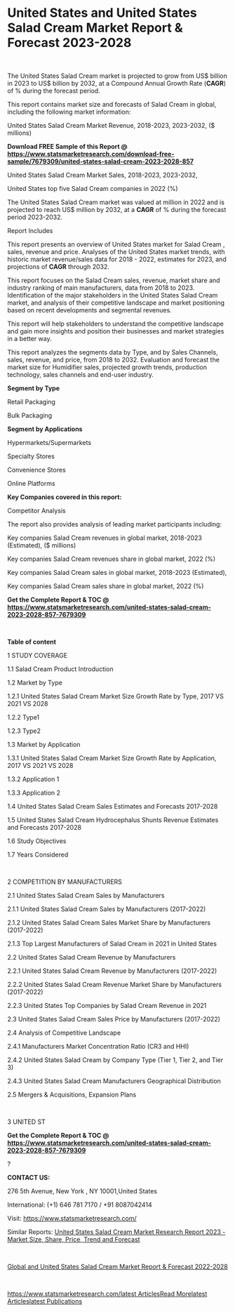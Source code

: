 <h1>United States and United States Salad Cream Market Report & Forecast 2023-2028</h1><br/><p>The United States Salad Cream market is projected to grow from US$ billion in 2023 to US$ billion by 2032, at a Compound Annual Growth Rate (<strong>CAGR</strong>) of % during the forecast period.</p>
 
 
 
 <p>This report contains market size and forecasts of Salad Cream in global, including the following market information:</p>
 
 
 
 <p>United States Salad Cream Market Revenue, 2018-2023, 2023-2032, ($ millions)</p>
 
 
 
 <p><strong>Download FREE Sample of this Report @ <a href="https://www.statsmarketresearch.com/download-free-sample/7679309/united-states-salad-cream-2023-2028-857">https://www.statsmarketresearch.com/download-free-sample/7679309/united-states-salad-cream-2023-2028-857</a></strong></p>
 
 
 
 <p>United States Salad Cream Market Sales, 2018-2023, 2023-2032,</p>
 
 
 
 <p>United States top five Salad Cream companies in 2022 (%)</p>
 
 
 
 <p>The United States Salad Cream market was valued at million in 2022 and is projected to reach US$ million by 2032, at a <strong>CAGR</strong> of % during the forecast period 2023-2032.</p>
 
 
 
 <p>Report Includes</p>
 
 
 
 <p>This report presents an overview of United States market for Salad Cream , sales, revenue and price. Analyses of the United States market trends, with historic market revenue/sales data for 2018 - 2022, estimates for 2023, and projections of <strong>CAGR</strong> through 2032.</p>
 
 
 
 <p>This report focuses on the Salad Cream sales, revenue, market share and industry ranking of main manufacturers, data from 2018 to 2023. Identification of the major stakeholders in the United States Salad Cream market, and analysis of their competitive landscape and market positioning based on recent developments and segmental revenues.</p>
 
 
 
 <p>This report will help stakeholders to understand the competitive landscape and gain more insights and position their businesses and market strategies in a better way.</p>
 
 
 
 <p>This report analyzes the segments data by Type, and by Sales Channels, sales, revenue, and price, from 2018 to 2032. Evaluation and forecast the market size for Humidifier sales, projected growth trends, production technology, sales channels and end-user industry.</p>
 
 
 
 <p><strong>Segment by Type</strong></p>
 
 
 
 <p>Retail Packaging</p>
 
 
 
 <p>Bulk Packaging</p>
 
 
 
 <p><strong>Segment <strong><strong>by Applications</strong></strong></strong></p>
 
 
 
 <p>Hypermarkets/Supermarkets</p>
 
 
 
 <p>Specialty Stores</p>
 
 
 
 <p>Convenience Stores</p>
 
 
 
 <p>Online Platforms</p>
 
 
 
 <p><strong>Key Companies covered in this report:</strong></p>
 
 
 
 <p>Competitor Analysis</p>
 
 
 
 <p>The report also provides analysis of leading market participants including:</p>
 
 
 
 <p>Key companies Salad Cream revenues in global market, 2018-2023 (Estimated), ($ millions)</p>
 
 
 
 <p>Key companies Salad Cream revenues share in global market, 2022 (%)</p>
 
 
 
 <p>Key companies Salad Cream sales in global market, 2018-2023 (Estimated),</p>
 
 
 
 <p>Key companies Salad Cream sales share in global market, 2022 (%)</p>
 
 
 
 <div><b>Get the Complete Report & TOC @ <a href="https://www.statsmarketresearch.com/united-states-salad-cream-2023-2028-857-7679309">https://www.statsmarketresearch.com/united-states-salad-cream-2023-2028-857-7679309</a></b></div>
 
 
 
 <p><br />
 
 <b>Table of content</b></p>
 
 
 
 <p>1 STUDY COVERAGE<br />
 
 1.1 Salad Cream Product Introduction<br />
 
 1.2 Market by Type<br />
 
 1.2.1 United States Salad Cream Market Size Growth Rate by Type, 2017 VS 2021 VS 2028<br />
 
 1.2.2 Type1<br />
 
 1.2.3 Type2<br />
 
 1.3 Market by Application<br />
 
 1.3.1 United States Salad Cream Market Size Growth Rate by Application, 2017 VS 2021 VS 2028<br />
 
 1.3.2 Application 1<br />
 
 1.3.3 Application 2<br />
 
 1.4 United States Salad Cream Sales Estimates and Forecasts 2017-2028<br />
 
 1.5 United States Salad Cream Hydrocephalus Shunts Revenue Estimates and Forecasts 2017-2028<br />
 
 1.6 Study Objectives<br />
 
 1.7 Years Considered<br />
 
 <br />
 
 2 COMPETITION BY MANUFACTURERS<br />
 
 2.1 United States Salad Cream Sales by Manufacturers<br />
 
 2.1.1 United States Salad Cream Sales by Manufacturers (2017-2022)<br />
 
 2.1.2 United States Salad Cream Sales Market Share by Manufacturers (2017-2022)<br />
 
 2.1.3 Top Largest Manufacturers of Salad Cream in 2021 in United States<br />
 
 2.2 United States Salad Cream Revenue by Manufacturers<br />
 
 2.2.1 United States Salad Cream Revenue by Manufacturers (2017-2022)<br />
 
 2.2.2 United States Salad Cream Revenue Market Share by Manufacturers (2017-2022)<br />
 
 2.2.3 United States Top Companies by Salad Cream Revenue in 2021<br />
 
 2.3 United States Salad Cream Sales Price by Manufacturers (2017-2022)<br />
 
 2.4 Analysis of Competitive Landscape<br />
 
 2.4.1 Manufacturers Market Concentration Ratio (CR3 and HHI)<br />
 
 2.4.2 United States Salad Cream by Company Type (Tier 1, Tier 2, and Tier 3)<br />
 
 2.4.3 United States Salad Cream Manufacturers Geographical Distribution<br />
 
 2.5 Mergers & Acquisitions, Expansion Plans<br />
 
 <br />
 
 3 UNITED ST</p>
 
 
 
 <div><b>Get the Complete Report & TOC @ <a href="https://www.statsmarketresearch.com/united-states-salad-cream-2023-2028-857-7679309">https://www.statsmarketresearch.com/united-states-salad-cream-2023-2028-857-7679309</a></b></div>
 
 
 
 <p>? </p>
 
 
 
 <p><b>CONTACT US:</b><br />
 
 276 5th Avenue, New York , NY 10001,United States<br />
 
 International: (+1) 646 781 7170 / +91 8087042414<br />
 
 Visit: <a href="https://www.statsmarketresearch.com/">https://www.statsmarketresearch.com/</a><br />
 
 Similar Reports: <a href="https://www.statsmarketresearch.com/united-states-salad-cream-2023-2028-857-7679309">United States Salad Cream Market Research Report 2023 - Market Size, Share, Price, Trend and Forecast</a><br />
 
 <br />
 
 <a href="https://www.statsmarketresearch.com/united-states-salad-cream-2023-2028-857-7679309">Global and United States Salad Cream Market Report & Forecast 2022-2028</a><br />
 
 <br />
 
 <a href="https://gyeongbokgung.com">https://www.statsmarketresearch.com/</a><a href="https://hallyeomaritime.com">latest Articles</a><a href="https://jingwansa.com">Read More</a><a href="https://nguoiviet.jp/">latest Articles</a><a href="https://www.intelmarketresearch.com/">latest Publications</a></p>